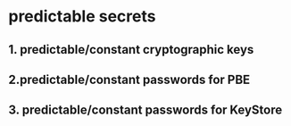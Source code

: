 # predictable secrets

## 1. predictable/constant cryptographic keys

## 2.predictable/constant passwords for PBE

## 3. predictable/constant passwords for KeyStore


